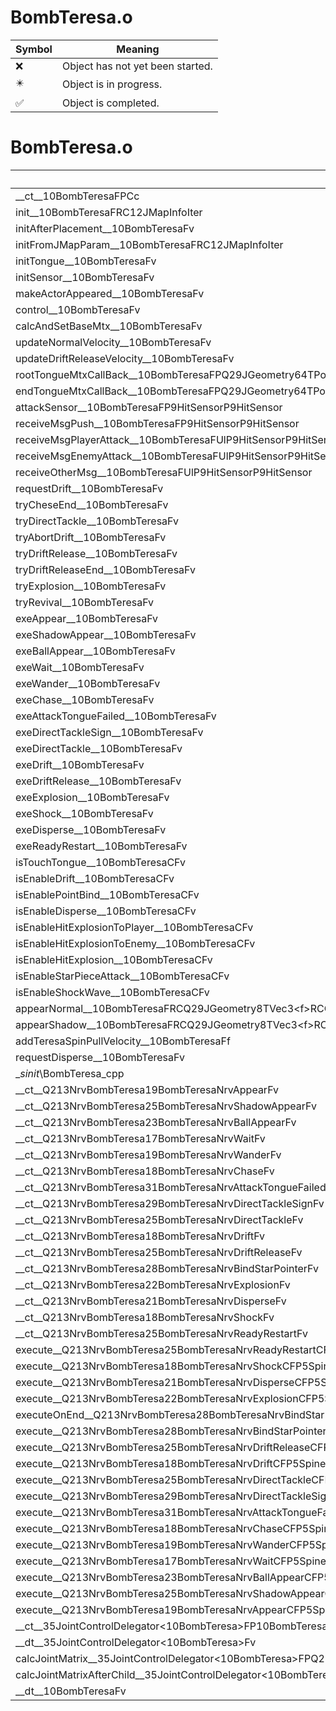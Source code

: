# BombTeresa.o
| Symbol | Meaning 
| ------------- | ------------- 
| :x: | Object has not yet been started. 
| :eight_pointed_black_star: | Object is in progress. 
| :white_check_mark: | Object is completed. 


# BombTeresa.o
| Symbol | Decompiled? |
| ------------- | ------------- |
| __ct__10BombTeresaFPCc | :x: |
| init__10BombTeresaFRC12JMapInfoIter | :x: |
| initAfterPlacement__10BombTeresaFv | :x: |
| initFromJMapParam__10BombTeresaFRC12JMapInfoIter | :x: |
| initTongue__10BombTeresaFv | :x: |
| initSensor__10BombTeresaFv | :x: |
| makeActorAppeared__10BombTeresaFv | :x: |
| control__10BombTeresaFv | :x: |
| calcAndSetBaseMtx__10BombTeresaFv | :x: |
| updateNormalVelocity__10BombTeresaFv | :x: |
| updateDriftReleaseVelocity__10BombTeresaFv | :x: |
| rootTongueMtxCallBack__10BombTeresaFPQ29JGeometry64TPosition3&lt;Q29JGeometry38TMatrix34&lt;Q29JGeometry13SMatrix34C&lt;f&gt;&gt;&gt;RC19JointControllerInfo | :x: |
| endTongueMtxCallBack__10BombTeresaFPQ29JGeometry64TPosition3&lt;Q29JGeometry38TMatrix34&lt;Q29JGeometry13SMatrix34C&lt;f&gt;&gt;&gt;RC19JointControllerInfo | :x: |
| attackSensor__10BombTeresaFP9HitSensorP9HitSensor | :x: |
| receiveMsgPush__10BombTeresaFP9HitSensorP9HitSensor | :x: |
| receiveMsgPlayerAttack__10BombTeresaFUlP9HitSensorP9HitSensor | :x: |
| receiveMsgEnemyAttack__10BombTeresaFUlP9HitSensorP9HitSensor | :x: |
| receiveOtherMsg__10BombTeresaFUlP9HitSensorP9HitSensor | :x: |
| requestDrift__10BombTeresaFv | :x: |
| tryCheseEnd__10BombTeresaFv | :x: |
| tryDirectTackle__10BombTeresaFv | :x: |
| tryAbortDrift__10BombTeresaFv | :x: |
| tryDriftRelease__10BombTeresaFv | :x: |
| tryDriftReleaseEnd__10BombTeresaFv | :x: |
| tryExplosion__10BombTeresaFv | :x: |
| tryRevival__10BombTeresaFv | :x: |
| exeAppear__10BombTeresaFv | :x: |
| exeShadowAppear__10BombTeresaFv | :x: |
| exeBallAppear__10BombTeresaFv | :x: |
| exeWait__10BombTeresaFv | :x: |
| exeWander__10BombTeresaFv | :x: |
| exeChase__10BombTeresaFv | :x: |
| exeAttackTongueFailed__10BombTeresaFv | :x: |
| exeDirectTackleSign__10BombTeresaFv | :x: |
| exeDirectTackle__10BombTeresaFv | :x: |
| exeDrift__10BombTeresaFv | :x: |
| exeDriftRelease__10BombTeresaFv | :x: |
| exeExplosion__10BombTeresaFv | :x: |
| exeShock__10BombTeresaFv | :x: |
| exeDisperse__10BombTeresaFv | :x: |
| exeReadyRestart__10BombTeresaFv | :x: |
| isTouchTongue__10BombTeresaCFv | :x: |
| isEnableDrift__10BombTeresaCFv | :x: |
| isEnablePointBind__10BombTeresaCFv | :x: |
| isEnableDisperse__10BombTeresaCFv | :x: |
| isEnableHitExplosionToPlayer__10BombTeresaCFv | :x: |
| isEnableHitExplosionToEnemy__10BombTeresaCFv | :x: |
| isEnableHitExplosion__10BombTeresaCFv | :x: |
| isEnableStarPieceAttack__10BombTeresaCFv | :x: |
| isEnableShockWave__10BombTeresaCFv | :x: |
| appearNormal__10BombTeresaFRCQ29JGeometry8TVec3&lt;f&gt;RCQ29JGeometry8TVec3&lt;f&gt; | :x: |
| appearShadow__10BombTeresaFRCQ29JGeometry8TVec3&lt;f&gt;RCQ29JGeometry8TVec3&lt;f&gt; | :x: |
| addTeresaSpinPullVelocity__10BombTeresaFf | :x: |
| requestDisperse__10BombTeresaFv | :x: |
| __sinit_\BombTeresa_cpp | :x: |
| __ct__Q213NrvBombTeresa19BombTeresaNrvAppearFv | :x: |
| __ct__Q213NrvBombTeresa25BombTeresaNrvShadowAppearFv | :x: |
| __ct__Q213NrvBombTeresa23BombTeresaNrvBallAppearFv | :x: |
| __ct__Q213NrvBombTeresa17BombTeresaNrvWaitFv | :x: |
| __ct__Q213NrvBombTeresa19BombTeresaNrvWanderFv | :x: |
| __ct__Q213NrvBombTeresa18BombTeresaNrvChaseFv | :x: |
| __ct__Q213NrvBombTeresa31BombTeresaNrvAttackTongueFailedFv | :x: |
| __ct__Q213NrvBombTeresa29BombTeresaNrvDirectTackleSignFv | :x: |
| __ct__Q213NrvBombTeresa25BombTeresaNrvDirectTackleFv | :x: |
| __ct__Q213NrvBombTeresa18BombTeresaNrvDriftFv | :x: |
| __ct__Q213NrvBombTeresa25BombTeresaNrvDriftReleaseFv | :x: |
| __ct__Q213NrvBombTeresa28BombTeresaNrvBindStarPointerFv | :x: |
| __ct__Q213NrvBombTeresa22BombTeresaNrvExplosionFv | :x: |
| __ct__Q213NrvBombTeresa21BombTeresaNrvDisperseFv | :x: |
| __ct__Q213NrvBombTeresa18BombTeresaNrvShockFv | :x: |
| __ct__Q213NrvBombTeresa25BombTeresaNrvReadyRestartFv | :x: |
| execute__Q213NrvBombTeresa25BombTeresaNrvReadyRestartCFP5Spine | :x: |
| execute__Q213NrvBombTeresa18BombTeresaNrvShockCFP5Spine | :x: |
| execute__Q213NrvBombTeresa21BombTeresaNrvDisperseCFP5Spine | :x: |
| execute__Q213NrvBombTeresa22BombTeresaNrvExplosionCFP5Spine | :x: |
| executeOnEnd__Q213NrvBombTeresa28BombTeresaNrvBindStarPointerCFP5Spine | :x: |
| execute__Q213NrvBombTeresa28BombTeresaNrvBindStarPointerCFP5Spine | :x: |
| execute__Q213NrvBombTeresa25BombTeresaNrvDriftReleaseCFP5Spine | :x: |
| execute__Q213NrvBombTeresa18BombTeresaNrvDriftCFP5Spine | :x: |
| execute__Q213NrvBombTeresa25BombTeresaNrvDirectTackleCFP5Spine | :x: |
| execute__Q213NrvBombTeresa29BombTeresaNrvDirectTackleSignCFP5Spine | :x: |
| execute__Q213NrvBombTeresa31BombTeresaNrvAttackTongueFailedCFP5Spine | :x: |
| execute__Q213NrvBombTeresa18BombTeresaNrvChaseCFP5Spine | :x: |
| execute__Q213NrvBombTeresa19BombTeresaNrvWanderCFP5Spine | :x: |
| execute__Q213NrvBombTeresa17BombTeresaNrvWaitCFP5Spine | :x: |
| execute__Q213NrvBombTeresa23BombTeresaNrvBallAppearCFP5Spine | :x: |
| execute__Q213NrvBombTeresa25BombTeresaNrvShadowAppearCFP5Spine | :x: |
| execute__Q213NrvBombTeresa19BombTeresaNrvAppearCFP5Spine | :x: |
| __ct__35JointControlDelegator&lt;10BombTeresa&gt;FP10BombTeresaM10BombTeresaFPCvPvPQ29JGeometry64TPosition3&lt;Q29JGeometry38TMatrix34&lt;Q29JGeometry13SMatrix34C&lt;f&gt;&gt;&gt;RC19JointControllerInfo_bM10BombTeresaFPCvPvPQ29JGeometry64TPosition3&lt;Q29JGeometry38TMatrix34&lt;Q29JGeometry13SMatrix34C&lt;f&gt;&gt;&gt;RC19JointControllerInfo_b | :x: |
| __dt__35JointControlDelegator&lt;10BombTeresa&gt;Fv | :x: |
| calcJointMatrix__35JointControlDelegator&lt;10BombTeresa&gt;FPQ29JGeometry64TPosition3&lt;Q29JGeometry38TMatrix34&lt;Q29JGeometry13SMatrix34C&lt;f&gt;&gt;&gt;RC19JointControllerInfo | :x: |
| calcJointMatrixAfterChild__35JointControlDelegator&lt;10BombTeresa&gt;FPQ29JGeometry64TPosition3&lt;Q29JGeometry38TMatrix34&lt;Q29JGeometry13SMatrix34C&lt;f&gt;&gt;&gt;RC19JointControllerInfo | :x: |
| __dt__10BombTeresaFv | :x: |
